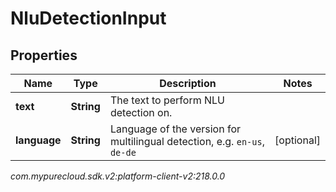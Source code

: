 # NluDetectionInput


## Properties

| Name | Type | Description | Notes |
| ------------ | ------------- | ------------- | ------------- |
| **text** | **String** | The text to perform NLU detection on. |  |
| **language** | **String** | Language of the version for multilingual detection, e.g. `en-us`, `de-de` |  [optional] |




_com.mypurecloud.sdk.v2:platform-client-v2:218.0.0_
